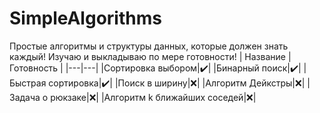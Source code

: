 # SimpleAlgorithms
Простые алгоритмы и структуры данных, которые должен знать каждый!
Изучаю и выкладываю по мере готовности!
| Название  |  Готовность |
|---|---|
|Сортировка выбором|:heavy_check_mark:|
|Бинарный поиск|:heavy_check_mark:|
|Быстрая сортировка|:heavy_check_mark:|
|Поиск в ширину|:x:|
|Алгоритм Дейкстры|:x:|
|Задача о рюкзаке|:x:|
|Алгоритм k ближайших соседей|:x:|
